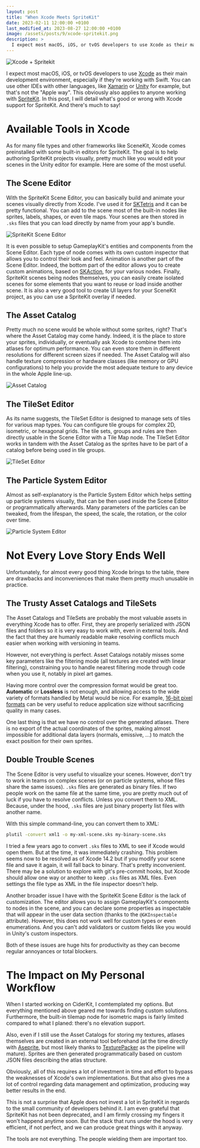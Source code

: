 ```yaml
---
layout: post
title: "When Xcode Meets SpriteKit"
date: 2023-02-11 12:00:00 +0100
last_modified_at: 2023-08-27 12:00:00 +0100
image: /assets/posts/9/xcode-spritekit.png
description: >
  I expect most macOS, iOS, or tvOS developers to use Xcode as their main development environment, especially if they're working with Swift. You can use other IDEs with other languages, like Xamarin or Unity for example, but that's not the "Apple way". This obviously also applies to anyone working with SpriteKit. In this post, I will detail what's good or wrong with Xcode support for SpriteKit.
---
```


![Xcode + Spritekit](/assets/posts/9/xcode-spritekit.png)

I expect most macOS, iOS, or tvOS developers to use [Xcode](https://developer.apple.com/xcode/) as their main development environment, especially if they're working with Swift. You can use other IDEs with other languages, like [Xamarin](https://dotnet.microsoft.com/en-us/apps/xamarin) or [Unity](https://unity.com/) for example, but that's not the "Apple way". This obviously also applies to anyone working with [SpriteKit](https://developer.apple.com/spritekit/). In this post, I will detail what's good or wrong with Xcode support for SpriteKit. And there's much to say!

# Available Tools in Xcode

As for many file types and other frameworks like SceneKit, Xcode comes preinstalled with some built-in editors for SpriteKit. The goal is to help authoring SpriteKit projects visually, pretty much like you would edit your scenes in the Unity editor for example. Here are some of the most useful.

## The Scene Editor

With the SpriteKit Scene Editor, you can basically build and animate your scenes visually directly from Xcode. I've used it for [SKTetris](https://github.com/chsxf/SKTetris) and it can be pretty functional. You can add to the scene most of the built-in nodes like sprites, labels, shapes, or even tile maps. Your scenes are then stored in `.sks` files that you can load directly by name from your app's bundle.

![SpriteKit Scene Editor](/assets/posts/9/spritekit-scene-editor.png)

It is even possible to setup GameplayKit's entities and components from the Scene Editor. Each type of node comes with its own custom inspector that allows you to control their look and feel. Animation is another part of the Scene Editor. Indeed, the bottom part of the editor allows you to create custom animations, based on [SKAction](https://developer.apple.com/documentation/spritekit/skaction), for your various nodes. Finally, SpriteKit scenes being nodes themselves, you can easily create isolated scenes for some elements that you want to reuse or load inside another scene. It is also a very good tool to create UI layers for your SceneKit project, as you can use a SpriteKit overlay if needed.

## The Asset Catalog

Pretty much no scene would be whole without some sprites, right? That's where the Asset Catalog may come handy. Indeed, it is the place to store your sprites, individually, or eventually ask Xcode to combine them into atlases for optimum performance. You can even store them in different resolutions for different screen sizes if needed. The Asset Catalog will also handle texture compression or hardware classes (like memory or GPU configurations) to help you provide the most adequate texture to any device in the whole Apple line-up.

![Asset Catalog](/assets/posts/9/asset-catalog.png)

## The TileSet Editor

As its name suggests, the TileSet Editor is designed to manage sets of tiles for various map types. You can configure tile groups for complex 2D, isometric, or hexagonal grids. The tile sets, groups and rules are then directly usable in the Scene Editor with a Tile Map node. The TileSet Editor works in tandem with the Asset Catalog as the sprites have to be part of a catalog before being used in tile groups.

![TileSet Editor](/assets/posts/9/tileset-editor.png)

## The Particle System Editor

Almost as self-explanatory is the Particle System Editor which helps setting up particle systems visually, that can be then used inside the Scene Editor or programmatically afterwards. Many parameters of the particles can be tweaked, from the lifespan, the speed, the scale, the rotation, or the color over time.

![Particle System Editor](/assets/posts/9/particle-system.png)

# Not Every Love Story Ends Well

Unfortunately, for almost every good thing Xcode brings to the table, there are drawbacks and inconveniences that make them pretty much unusable in practice.

## The Trusty Asset Catalogs and TileSets

The Asset Catalogs and TileSets are probably the most valuable assets in everything Xcode has to offer. First, they are properly serialized with JSON files and folders so it is very easy to work with, even in external tools. And the fact that they are humanly readable make resolving conflicts much easier when working with versioning in teams.

However, not everything is perfect. Asset Catalogs notably misses some key parameters like the filtering mode (all textures are created with linear filtering), constraining you to handle nearest filtering mode through code when you use it, notably in pixel art games.

Having more control over the compression format would be great too. **Automatic** or **Lossless** is not enough, and allowing access to the wide variety of formats handled by Metal would be nice. For example, [16-bit pixel formats](https://medium.com/@chsxf/unity-the-untold-story-of-16-bits-textures-e94a9408d795) can be very useful to reduce application size without sacrificing quality in many cases.

One last thing is that we have no control over the generated atlases. There is no export of the actual coordinates of the sprites, making almost impossible for additional data layers (normals, emissive, ...) to match the exact position for their own sprites.

## Double Trouble Scenes

The Scene Editor is very useful to visualize your scenes. However, don't try to work in teams on complex scenes (or on particle systems, whose files share the same issues). `.sks` files are generated as binary files. If two people work on the same file at the same time, you are pretty much out of luck if you have to resolve conflicts. Unless you convert them to XML. Because, under the hood, `.sks` files are just binary property list files with another name.

With this simple command-line, you can convert them to XML:

```sh
plutil -convert xml1 -o my-xml-scene.sks my-binary-scene.sks
```

I tried a few years ago to convert `.sks` files to XML to see if Xcode would open them. But at the time, it was immediately crashing. This problem seems now to be resolved as of Xcode 14.2 but if you modify your scene file and save it again, it will fall back to binary. That's pretty inconvenient. There may be a solution to explore with git's pre-commit hooks, but Xcode should allow one way or another to keep `.sks` files as XML files. Even settings the file type as XML in the file inspector doesn't help.

Another broader issue I have with the SpriteKit Scene Editor is the lack of customization. The editor allows you to assign GameplayKit's components to nodes in the scene, and you can declare some properties as inspectable that will appear in the user data section (thanks to the `@GKInspectable` attribute). However, this does not work well for custom types or even enumerations. And you can't add validators or custom fields like you would in Unity's custom inspectors.

Both of these issues are huge hits for productivity as they can become regular annoyances or total blockers.

# The Impact on My Personal Workflow

When I started working on CiderKit, I comtemplated my options. But everything mentioned above geared me towards finding custom solutions. Furthermore, the built-in tilemap node for isometric maps is fairly limited compared to what I planed: there's no elevation support.

Also, even if I still use the Asset Catalogs for storing my textures, atlases themselves are created in an external tool beforehand (at the time directly with [Aseprite](https://www.aseprite.org/), but most likely thanks to [TexturePacker](https://www.codeandweb.com/texturepacker) as the pipeline will mature). Sprites are then generated programmatically based on custom JSON files describing the atlas structure.

Obviously, all of this requires a lot of investment in time and effort to bypass the weaknesses of Xcode's own implementations. But that also gives me a lot of control regarding data management and optimization, producing way better results in the end.

This is not a surprise that Apple does not invest a lot in SpriteKit in regards to the small community of developers behind it. I am even grateful that SpriteKit has not been deprecated, and I am firmly crossing my fingers it won't happend anytime soon. But the stack that runs under the hood is very efficient, if not perfect, and we can produce great things with it anyway.

The tools are not everything. The people wielding them are important too.

